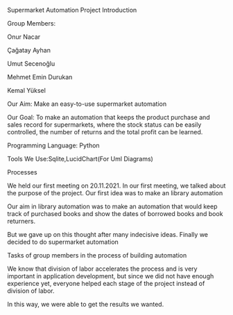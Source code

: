 Supermarket Automation Project Introduction 

 

Group Members: 

Onur Nacar

Çağatay Ayhan 

Umut Secenoğlu 

Mehmet Emin Durukan 

Kemal Yüksel 

 

Our Aim: Make an easy-to-use supermarket automation 

Our Goal: To make an automation that keeps the product purchase and sales record for supermarkets, where the stock status can be easily controlled, the number of returns and the total profit can be learned. 

 

 

Programming Language: Python 

Tools We Use:Sqlite,LucidChart(For Uml Diagrams) 

 

Processes 

We held our first meeting on 20.11.2021. In our first meeting, we talked about the purpose of the project. Our first idea was to make an library automation 

Our aim in library automation was to make an automation that would keep track of purchased books and show the dates of borrowed books and book returners. 

But we gave up on this thought after many indecisive ideas. Finally we decided to do supermarket automation 

 

 

 

Tasks of group members in the process of building automation 

We know that division of labor accelerates the process and is very important in application development, but since we did not have enough experience yet, everyone helped each stage of the project instead of division of labor. 

In this way, we were able to get the results we wanted.
